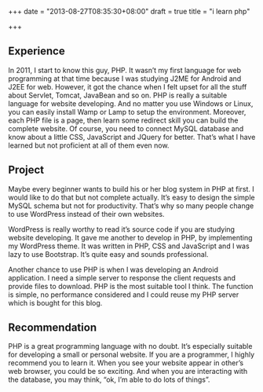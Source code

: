 +++
date = "2013-08-27T08:35:30+08:00"
draft = true
title = "i learn php"

+++



## Experience

In 2011, I start to know this guy, PHP. It wasn’t my first language for web programming at that time because I was studying J2ME for Android and J2EE for web. However, it got the chance when I felt upset for all the stuff about Servlet, Tomcat, JavaBean and so on. PHP is really a suitable language for website developing. And no matter you use Windows or Linux, you can easily install Wamp or Lamp to setup the environment. Moreover, each PHP file is a page, then learn some redirect skill you can build the complete website. Of course, you need to connect MySQL database and know about a little CSS, JavaScript and JQuery for better. That’s what I have learned but not proficient at all of them even now.

## Project

Maybe every beginner wants to build his or her blog system in PHP at first. I would like to do that but not complete actually. It’s easy to design the simple MySQL schema but not for productivity. That’s why so many people change to use WordPress instead of their own websites.

WordPress is really worthy to read it’s source code if you are studying website developing. It gave me another to develop in PHP, by implementing my WordPress theme. It was written in PHP, CSS and JavaScript and I was lazy to use Bootstrap. It’s quite easy and sounds professional.

Another chance to use PHP is when I was developing an Android application. I need a simple server to response the client requests and provide files to download. PHP is the most suitable tool I think. The function is simple, no performance considered and I could reuse my PHP server which is bought for this blog.

## Recommendation

PHP is a great programming language with no doubt. It’s especially suitable for developing a small or personal website. If you are a programmer, I highly recommend you to learn it. When you see your website appear in other’s web browser, you could be so exciting. And when you are interacting with the database, you may think, “ok, I’m able to do lots of things”.
